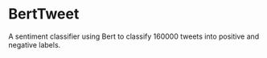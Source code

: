 # BertTweet

A sentiment classifier using Bert to classify 160000 tweets into positive and negative labels.
